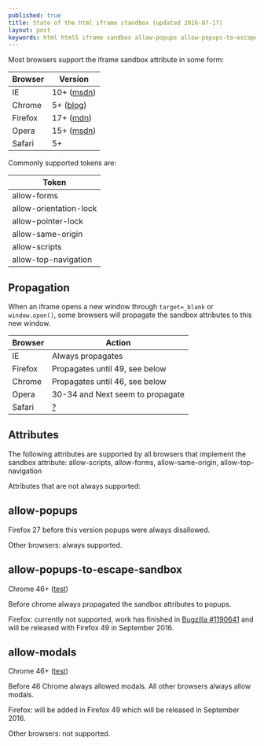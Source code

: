 ```yaml
---
published: true
title: State of the html iframe standbox (updated 2016-07-17)
layout: post
keywords: html html5 iframe sandbox allow-popups allow-popups-to-escape-sandbox allow-modals chrome firefox
---
```


Most browsers support the iframe sandbox attribute in some form:

|Browser|Version|
|-------|-------|
|IE     |10+ (<a href="https://msdn.microsoft.com/en-us/library/hh673561%28v=vs.85%29.aspx" target="_blank">msdn</a>)|
|Chrome |5+ (<a href="http://blog.chromium.org/2010/05/security-in-depth-html5s-sandbox.html" target="_blank">blog</a>)|
|Firefox|17+ (<a href="https://developer.mozilla.org/en-US/Firefox/Releases/17" target="_blank">mdn</a>)|
|Opera  |15+ (<a href="https://developer.mozilla.org/en/docs/Web/HTML/Element/iframe" target="_blank">msdn</a>)|
|Safari |5+|

Commonly supported tokens are:

|Token|
|-----|
|allow-forms|
|allow-orientation-lock|
|allow-pointer-lock|
|allow-same-origin|
|allow-scripts|
|allow-top-navigation|


Propagation
---

When an iframe opens a new window through <code>target=_blank</code> or <code>window.open()</code>, some browsers will propagate the sandbox attributes to this new window.

|Browser|Action|
|-------|------|
|IE|Always propagates|
|Firefox|Propagates until 49, see below|
|Chrome|Propagates until 46, see below|
|Opera|30-34 and Next seem to propagate|
|Safari|<a href="https://bugs.webkit.org/show_bug.cgi?id=21288" target="_blank">?</a>|

Attributes
---

The following attributes are supported by all browsers that implement the sandbox attribute: allow-scripts, allow-forms, allow-same-origin, allow-top-navigation

Attributes that are not always supported:

allow-popups
------

Firefox 27 before this version popups were always disallowed.

Other browsers: always supported.


allow-popups-to-escape-sandbox
------

Chrome 46+ (<a href="http://dubbelboer.com/allow-popups-to-escape-sandbox/" target="_blank">test</a>)

Before chrome always propagated the sandbox attributes to popups.

Firefox: currently not supported, work has finished in [Bugzilla #1190641](https://bugzilla.mozilla.org/show_bug.cgi?id=1190641) and will be released with Firefox 49 in September 2016.


allow-modals
------

Chrome 46+ (<a href="https://googlechrome.github.io/samples/block-modal-dialogs-sandboxed-iframe/" target="_blank">test</a>)

Before 46 Chrome always allowed modals. All other browsers always allow modals.

Firefox: will be added in Firefox 49 which will be released in September 2016.

Other browsers: not supported.

